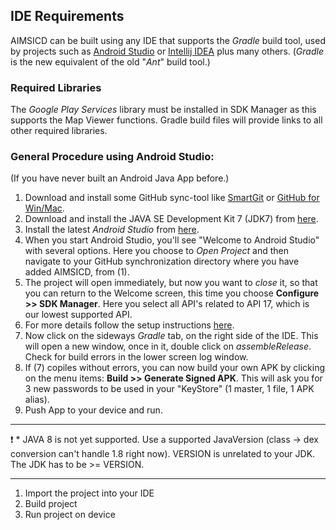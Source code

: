 ## IDE Requirements
AIMSICD can be built using any IDE that supports the *Gradle* build tool, used by projects such as [Android Studio](http://developer.android.com/sdk/installing/studio.html) or [Intellij IDEA](http://www.jetbrains.com/idea/) plus many others. (*Gradle* is the new equivalent of the old "*Ant*" build tool.)

### Required Libraries
The *Google Play Services* library must be installed in SDK Manager as this supports the Map Viewer functions. Gradle build files will provide links to all other required libraries.

### General Procedure using Android Studio:
(If you have never built an Android Java App before.)

1. Download and install some GitHub sync-tool like [SmartGit](http://www.syntevo.com/smartgit/) or [GitHub for Win/Mac](https://github.com/).  
2. Download and install the JAVA SE Development Kit 7 (JDK7) from [here](http://www.oracle.com/technetwork/java/javase/downloads/jdk7-downloads-1880260.html).
3. Install the latest *Android Studio* from [here](http://developer.android.com/sdk/installing/studio.html).
4. When you start Android Studio, you'll see "Welcome to Android Studio" with several options. Here you choose to *Open Project* and then navigate to your GitHub synchronization directory where you have added AIMSICD, from (1).  
5. The project will open immediately, but now you want to *close* it, so that you can return to the Welcome screen, this time you choose **Configure >> SDK Manager**. Here you select all API's related to API 17, which is our lowest supported API.
6. For more details follow the setup instructions [here](http://developer.android.com/sdk/installing/index.html?pkg=studio).
7. Now click on the sideways *Gradle* tab, on the right side of the IDE. This will open a new window, once in it, double click on *assembleRelease*. Check for build errors in the lower screen log window.
8. If (7) copiles without errors, you can now build your own APK by clicking on the menu items: **Build >> Generate Signed APK**. This will ask you for 3 new passwords to be used in your "KeyStore" (1 master, 1 file, 1 APK alias).
9. Push App to your device and run.

---

:exclamation: * JAVA 8 is not yet supported. Use a supported JavaVersion (class -> dex conversion can't handle 1.8 right now). VERSION is unrelated to your JDK. The JDK has to be >= VERSION.

---

1. Import the project into your IDE
2. Build project 
3. Run project on device

